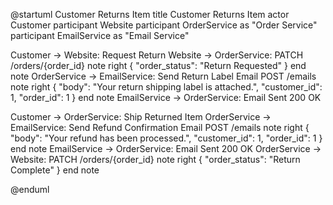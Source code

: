
@startuml Customer Returns Item
title Customer Returns Item
actor Customer
participant Website
participant OrderService as "Order Service"
participant EmailService as "Email Service"

Customer -> Website: Request Return
Website -> OrderService: PATCH /orders/{order_id}
note right
{
    "order_status": "Return Requested"
}
end note
OrderService -> EmailService: Send Return Label Email POST /emails
note right
{
    "body": "Your return shipping label is attached.",
    "customer_id": 1,
    "order_id": 1
}
end note
EmailService -> OrderService: Email Sent 200 OK

Customer -> OrderService: Ship Returned Item
OrderService -> EmailService: Send Refund Confirmation Email POST /emails
note right
{
    "body": "Your refund has been processed.",
    "customer_id": 1,
    "order_id": 1
}
end note
EmailService -> OrderService: Email Sent 200 OK
OrderService -> Website: PATCH /orders/{order_id}
note right
{
    "order_status": "Return Complete"
}
end note

@enduml
